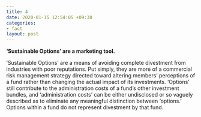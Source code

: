 ```yaml
---
title: 4
date: 2020-01-15 12:54:05 +09:30
categories:
- fact
layout: post
---
```


**‘Sustainable Options’ are a marketing tool.**

‘Sustainable Options’ are a means of avoiding complete divestment from industries with poor reputations. Put simply, they are more of a commercial risk management strategy directed toward altering members’ perceptions of a fund rather than changing the actual impact of its investments. ‘Options’ still contribute to the administration costs of a fund’s other investment bundles, and ‘administration costs’ can be either undisclosed or so vaguely described as to eliminate any meaningful distinction between ‘options.’  Options within a fund do not represent divestment by that fund.
